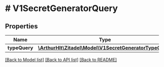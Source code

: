 # # V1SecretGeneratorQuery

## Properties

Name | Type | Description | Notes
------------ | ------------- | ------------- | -------------
**typeQuery** | [**\ArthurHlt\Zitadel\Model\V1SecretGeneratorTypeQuery**](V1SecretGeneratorTypeQuery.md) |  | [optional]

[[Back to Model list]](../../README.md#models) [[Back to API list]](../../README.md#endpoints) [[Back to README]](../../README.md)
